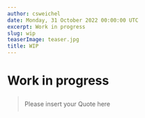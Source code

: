```yaml
---
author: csweichel
date: Monday, 31 October 2022 00:00:00 UTC
excerpt: Work in progress
slug: wip
teaserImage: teaser.jpg
title: WIP
---
```


<script context="module">
  export const prerender = true;
</script>

<style>

  blockquote {
    @apply bg-transparent border-l-4 border-primary pl-xx-small py-0 sm:m-small rounded-none !important;
  }

  blockquote p {
    @apply text-important text-xl font-semibold !important;
    line-height: 35px;
  }
</style>

# Work in progress

> Please insert your Quote here
